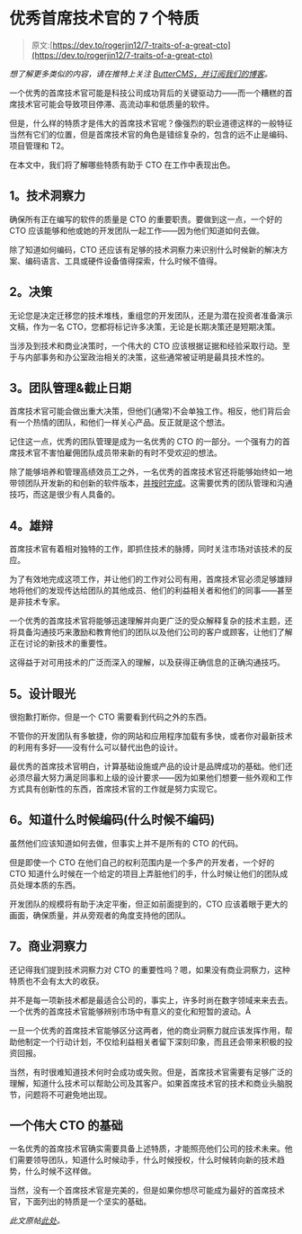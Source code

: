 # 优秀首席技术官的 7 个特质

> 原文:[https://dev.to/rogerjin12/7-traits-of-a-great-cto](https://dev.to/rogerjin12/7-traits-of-a-great-cto)

*想了解更多类似的内容，请在推特上关注 [ButterCMS，并订阅我们的](https://twitter.com/ButterCMS)[博客](https://buttercms.com/blog/)。*

一个优秀的首席技术官可能是科技公司成功背后的关键驱动力——而一个糟糕的首席技术官可能会导致项目停滞、高流动率和低质量的软件。

但是，什么样的特质才是伟大的首席技术官呢？像强烈的职业道德这样的一般特征当然有它们的位置，但是首席技术官的角色是错综复杂的，包含的远不止是编码、项目管理和 T2。

在本文中，我们将了解哪些特质有助于 CTO 在工作中表现出色。

## 1。技术洞察力

确保所有正在编写的软件的质量是 CTO 的重要职责。要做到这一点，一个好的 CTO 应该能够和他或她的开发团队一起工作——因为他们知道如何去做。

除了知道如何编码，CTO 还应该有足够的技术洞察力来识别什么时候新的解决方案、编码语言、工具或硬件设备值得探索，什么时候不值得。

## 2。决策

无论您是决定迁移您的技术堆栈，重组您的开发团队，还是为潜在投资者准备演示文稿，作为一名 CTO，您都将标记许多决策，无论是长期决策还是短期决策。

当涉及到技术和商业决策时，一个伟大的 CTO 应该根据证据和经验采取行动。至于与内部事务和办公室政治相关的决策，这些通常被证明是最具技术性的。

## 3。团队管理&截止日期

首席技术官可能会做出重大决策，但他们(通常)不会单独工作。相反，他们背后会有一个热情的团队，和他们一样关心产品。反正就是这个想法。

记住这一点，优秀的团队管理是成为一名优秀的 CTO 的一部分。一个强有力的首席技术官不害怕雇佣团队成员带来新的有时不受欢迎的想法。

除了能够培养和管理高绩效员工之外，一名优秀的首席技术官还将能够始终如一地带领团队开发新的和创新的软件版本，[并按时完成](https://buttercms.com/blog/three-ctos-reveal-how-they-deal-with-deadlines)。这需要优秀的团队管理和沟通技巧，而这是很少有人具备的。

## 4。雄辩

首席技术官有着相对独特的工作，即抓住技术的脉搏，同时关注市场对该技术的反应。

为了有效地完成这项工作，并让他们的工作对公司有用，首席技术官必须足够雄辩地将他们的发现传达给团队的其他成员、他们的利益相关者和他们的同事——甚至是非技术专家。

一个优秀的首席技术官将能够迅速理解并向更广泛的受众解释复杂的技术主题，还将具备沟通技巧来激励和教育他们的团队以及他们公司的客户或顾客，让他们了解正在讨论的新技术的重要性。

这得益于对可用技术的广泛而深入的理解，以及获得正确信息的正确沟通技巧。

## 5。设计眼光

很抱歉打断你，但是一个 CTO 需要看到代码之外的东西。

不管你的开发团队有多敏捷，你的网站和应用程序加载有多快，或者你对最新技术的利用有多好——没有什么可以替代出色的设计。

最优秀的首席技术官明白，计算基础设施或产品的设计是品牌成功的基础。他们还必须尽最大努力满足同事和上级的设计要求——因为如果他们想要一些外观和工作方式具有创新性的东西，首席技术官的工作就是努力实现它。

## 6。知道什么时候编码(什么时候不编码)

虽然他们应该知道如何去做，但事实上并不是所有的 CTO 的代码。

但是即使一个 CTO 在他们自己的权利范围内是一个多产的开发者，一个好的 CTO 知道什么时候在一个给定的项目上弄脏他们的手，什么时候让他们的团队成员处理本质的东西。

开发团队的规模将有助于决定平衡，但正如前面提到的，CTO 应该着眼于更大的画面，确保质量，并从旁观者的角度支持他的团队。

## 7。商业洞察力

还记得我们提到技术洞察力对 CTO 的重要性吗？嗯，如果没有商业洞察力，这种特质也不会有太大的收获。

并不是每一项新技术都是最适合公司的，事实上，许多时尚在数字领域来来去去。一个优秀的首席技术官能够辨别市场中有意义的变化和短暂的波动。Â

一旦一个优秀的首席技术官能够区分这两者，他的商业洞察力就应该发挥作用，帮助他制定一个行动计划，不仅给利益相关者留下深刻印象，而且还会带来积极的投资回报。

当然，有时很难知道技术何时会成功或失败。但是，首席技术官需要有足够广泛的理解，知道什么技术可以帮助公司及其客户。如果首席技术官的技术和商业头脑脱节，问题将不可避免地出现。

## 一个伟大 CTO 的基础

一名优秀的首席技术官确实需要具备上述特质，才能照亮他们公司的技术未来。他们需要领导团队，知道什么时候动手，什么时候授权，什么时候转向新的技术趋势，什么时候不这样做。

当然，没有一个首席技术官是完美的，但是如果你想尽可能成为最好的首席技术官，下面列出的特质是一个坚实的基础。

*此文原帖[此处](https://buttercms.com/blog/7-traits-of-a-great-cto)。*